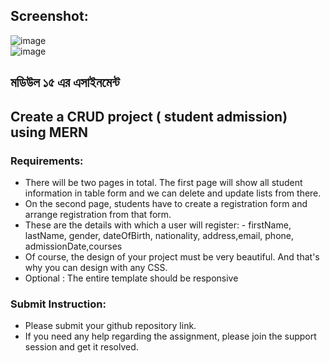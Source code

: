 ## Screenshot: 
![image](https://github.com/Ramrachai/ostad-mern/assets/47687976/cbdb109d-be29-417b-9ea9-5e7346889c24)   
![image](https://github.com/Ramrachai/ostad-mern/assets/47687976/17a78f89-6b09-4ded-b269-a8194b5d5666)  

## মডিউল ১৫ এর এসাইনমেন্ট

## Create a CRUD project ( student admission) using MERN
### Requirements:
- There will be two pages in total. The first page will show all student information in table form and we can delete and update lists from there.  
- On the second page, students have to create a registration form and arrange registration from that form.  
- These are the details with which a user will register: - firstName, lastName, gender, dateOfBirth, nationality, address,email, phone, admissionDate,courses   
- Of course, the design of your project must be very beautiful. And that's why you can design with any CSS.  
- Optional : The entire template should be responsive  

### Submit Instruction:  
- Please submit your github repository link.   
- If you need any help regarding the assignment, please join the support session and get it resolved.  
